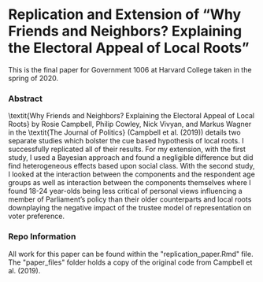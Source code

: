 # Replication and Extension of “Why Friends and Neighbors? Explaining the Electoral Appeal of Local Roots”

This is the final paper for Government 1006 at Harvard College taken in the spring of 2020. 

### Abstract

\textit{Why Friends and Neighbors? Explaining the Electoral Appeal of Local Roots} by Rosie Campbell, Philip Cowley, Nick Vivyan, and Markus Wagner in the \textit{The Journal of Politics} (Campbell et al. (2019)) details two separate studies which bolster the cue based hypothesis of local roots. I successfully replicated all of their results. For my extension, with the first study, I used a Bayesian approach and found a negligible difference but did find heterogeneous effects based upon social class. With the second study, I looked at the interaction between the components and the respondent age groups as well as interaction between the components themselves where I found 18-24 year-olds being less critical of personal views influencing a member of Parliament’s policy than their older counterparts and local roots downplaying the negative impact of the trustee model of representation on voter preference.

### Repo Information

All work for this paper can be found within the "replication_paper.Rmd" file. The "paper_files" folder holds a copy of the original code from Campbell et al. (2019). 
